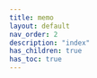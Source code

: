 ```yaml
---
title: memo
layout: default
nav_order: 2
description: "index"
has_children: true
has_toc: true
---
```

